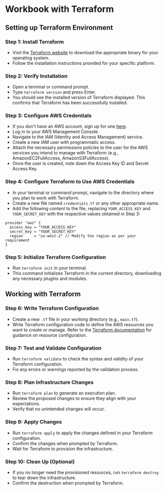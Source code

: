 # Workbook with Terraform
## Setting up Terraform Environment

### Step 1: Install Terraform
- Visit the [Terraform website](https://www.terraform.io/downloads.html) to download the appropriate binary for your operating system.
- Follow the installation instructions provided for your specific platform.

### Step 2: Verify Installation
- Open a terminal or command prompt.
- Type `terraform version` and press Enter.
- You should see the installed version of Terraform displayed. This confirms that Terraform has been successfully installed.

### Step 3: Configure AWS Credentials
- If you don't have an AWS account, sign up for one [here](https://aws.amazon.com/).
- Log in to your AWS Management Console.
- Navigate to the IAM (Identity and Access Management) service.
- Create a new IAM user with programmatic access.
- Attach the necessary permissions policies to the user for the AWS services you intend to manage with Terraform (e.g., AmazonEC2FullAccess, AmazonS3FullAccess).
- Once the user is created, note down the Access Key ID and Secret Access Key.

### Step 4: Configure Terraform to Use AWS Credentials
- In your terminal or command prompt, navigate to the directory where you plan to work with Terraform.
- Create a new file named `credentials.tf` or any other appropriate name.
- Add the following content to the file, replacing `YOUR_ACCESS_KEY` and `YOUR_SECRET_KEY` with the respective values obtained in Step 3:

```hcl
provider "aws" {
  access_key = "YOUR_ACCESS_KEY"
  secret_key = "YOUR_SECRET_KEY"
  region     = "us-west-2" // Modify the region as per your requirement
}
```

### Step 5: Initialize Terraform Configuration
- Run `terraform init` in your terminal.
- This command initializes Terraform in the current directory, downloading any necessary plugins and modules.

## Working with Terraform

### Step 6: Write Terraform Configuration
- Create a new `.tf` file in your working directory (e.g., `main.tf`).
- Write Terraform configuration code to define the AWS resources you want to create or manage. Refer to the [Terraform documentation](https://www.terraform.io/docs/providers/aws/index.html) for guidance on resource configuration.

### Step 7: Test and Validate Configuration
- Run `terraform validate` to check the syntax and validity of your Terraform configuration.
- Fix any errors or warnings reported by the validation process.

### Step 8: Plan Infrastructure Changes
- Run `terraform plan` to generate an execution plan.
- Review the proposed changes to ensure they align with your expectations.
- Verify that no unintended changes will occur.

### Step 9: Apply Changes
- Run `terraform apply` to apply the changes defined in your Terraform configuration.
- Confirm the changes when prompted by Terraform.
- Wait for Terraform to provision the infrastructure.

### Step 10: Clean Up (Optional)
- If you no longer need the provisioned resources, run `terraform destroy` to tear down the infrastructure.
- Confirm the destruction when prompted by Terraform.
